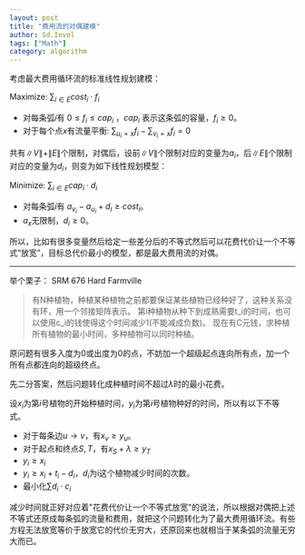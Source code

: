 ```yaml
---
layout: post
title: "费用流的对偶建模"
author: Sd.Invol
tags: ["Math"]
category: algorithm
---
```


考虑最大费用循环流的标准线性规划建模：

Maximize: $\sum_{i \in E}{cost_i \cdot f_i}$

- 对每条弧$i$有 $0 \leq f_i \leq cap_i$ ，$cap_i$ 表示这条弧的容量，$f_i \geq 0$。
- 对于每个点$x$有流量平衡: $\sum_{u_i = x}{f_i} - \sum_{v_i=x}{f_i} = 0$

共有$\|V\|+\|E\|$个限制，对偶后，设前$\|V\|$个限制对应的变量为$a_i$，后$\|E\|$个限制对应的变量为$d_i$，则变为如下线性规划模型：

Minimize: $\sum_{i \in E}{cap_i \cdot d_i}$

- 对每条弧$i$有 $a_{v_i} - a_{u_i} + d_i \geq cost_i$。
- $a_x$无限制，$d_i \geq 0$。

所以，比如有很多变量然后给定一些差分后的不等式然后可以花费代价让一个不等式“放宽”，目标总代价最小的模型，都是最大费用流的对偶。

---

举个栗子： SRM 676 Hard Farmville

>有N种植物，种植某种植物之前都要保证某些植物已经种好了，这种关系没有环，用一个邻接矩阵表示。
第i种植物从种下到成熟需要t_i的时间，也可以使用c_i的钱使得这个时间减少1(不能减成负数)。
现在有C元钱，求种植所有植物的最小时间，多种植物可以同时种植。

原问题有很多入度为0或出度为0的点，不妨加一个超级起点连向所有点，加一个所有点都连向的超级终点。

先二分答案，然后问题转化成种植时间不超过$\lambda$时的最小花费。

设$x_i$为第$i$号植物的开始种植时间，$y_i$为第$i$号植物种好的时间，所以有以下不等式。

- 对于每条边$u \rightarrow v$，有$x_v \geq y_u$。
- 对于起点和终点$S,T$，有$x_S + \lambda \geq y_T$
- $y_i \geq x_i$
- $y_i \geq x_i + t_i - d_i$，$d_i$为i这个植物减少时间的次数。
- 最小化$\sum{d_i \cdot c_i}$

减少时间就正好对应着"花费代价让一个不等式放宽"的说法，所以根据对偶把上述不等式还原成每条弧的流量和费用，就把这个问题转化为了最大费用循环流。有些方程无法放宽等价于放宽它的代价无穷大，还原回来也就相当于某条弧的流量无穷大而已。